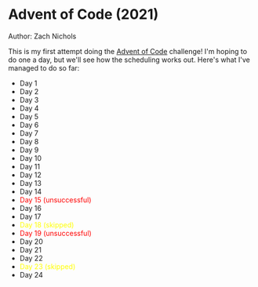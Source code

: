 # Advent of Code (2021)

Author: Zach Nichols

This is my first attempt doing the [Advent of Code](https://adventofcode.com/2021) challenge! I'm hoping to do one a day, but we'll see how the scheduling works out. Here's what I've managed to do so far:

- Day 1
- Day 2
- Day 3
- Day 4
- Day 5
- Day 6
- Day 7
- Day 8
- Day 9
- Day 10
- Day 11
- Day 12
- Day 13
- Day 14
- <span style="color:red">Day 15 (unsuccessful)</span>
- Day 16
- Day 17
- <span style="color:yellow">Day 18 (skipped)</span>
- <span style="color:red">Day 19 (unsuccessful)</span>
- Day 20
- Day 21
- Day 22
- <span style="color:yellow">Day 23 (skipped)</span>
- Day 24


